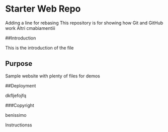 # Starter Web Repo
Adding a line for rebasing
This repository is for showing how Git and GitHub work
Altri cmabiamentiii

##Introduction

This is the introduction of the file

## Purpose

Sample website with plenty of files for demos
 
##Deployment


dkfljefojfq

###Copyright

benissimo

Instructionss